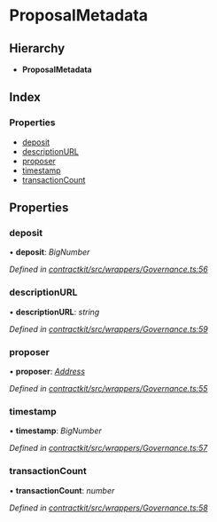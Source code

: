 # ProposalMetadata

## Hierarchy

* **ProposalMetadata**

## Index

### Properties

* [deposit](../interfaces/_wrappers_governance_.proposalmetadata.md#deposit)
* [descriptionURL](../interfaces/_wrappers_governance_.proposalmetadata.md#descriptionurl)
* [proposer](../interfaces/_wrappers_governance_.proposalmetadata.md#proposer)
* [timestamp](../interfaces/_wrappers_governance_.proposalmetadata.md#timestamp)
* [transactionCount](../interfaces/_wrappers_governance_.proposalmetadata.md#transactioncount)

## Properties

### deposit

• **deposit**: _BigNumber_

_Defined in_ [_contractkit/src/wrappers/Governance.ts:56_](https://github.com/celo-org/celo-monorepo/blob/master/packages/contractkit/src/wrappers/Governance.ts#L56)

### descriptionURL

• **descriptionURL**: _string_

_Defined in_ [_contractkit/src/wrappers/Governance.ts:59_](https://github.com/celo-org/celo-monorepo/blob/master/packages/contractkit/src/wrappers/Governance.ts#L59)

### proposer

• **proposer**: [_Address_](_base_.md#address)

_Defined in_ [_contractkit/src/wrappers/Governance.ts:55_](https://github.com/celo-org/celo-monorepo/blob/master/packages/contractkit/src/wrappers/Governance.ts#L55)

### timestamp

• **timestamp**: _BigNumber_

_Defined in_ [_contractkit/src/wrappers/Governance.ts:57_](https://github.com/celo-org/celo-monorepo/blob/master/packages/contractkit/src/wrappers/Governance.ts#L57)

### transactionCount

• **transactionCount**: _number_

_Defined in_ [_contractkit/src/wrappers/Governance.ts:58_](https://github.com/celo-org/celo-monorepo/blob/master/packages/contractkit/src/wrappers/Governance.ts#L58)

